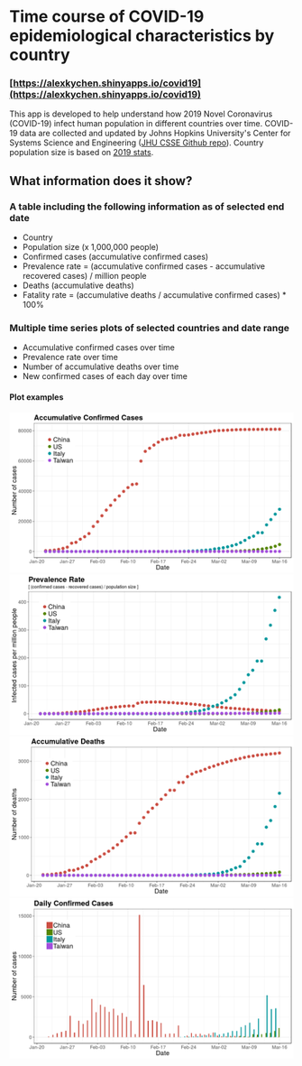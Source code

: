 # Time course of COVID-19 epidemiological characteristics by country

### [https://alexkychen.shinyapps.io/covid19](https://alexkychen.shinyapps.io/covid19)

This app is developed to help understand how 2019 Novel Coronavirus (COVID-19) infect human population in different countries over time. COVID-19 data are collected and updated by Johns Hopkins University's Center for Systems Science and Engineering ([JHU CSSE Github repo](https://github.com/CSSEGISandData/COVID-19)). Country population size is based on [2019 stats](https://worldpopulationreview.com/). 

## What information does it show?

### A table including the following information as of selected end date

- Country
- Population size (x 1,000,000 people)
- Confirmed cases (accumulative confirmed cases)
- Prevalence rate  = (accumulative confirmed cases - accumulative recovered cases) / million people 
- Deaths (accumulative deaths)
- Fatality rate = (accumulative deaths / accumulative confirmed cases) * 100%

### Multiple time series plots of selected countries and date range 

- Accumulative confirmed cases over time
- Prevalence rate over time
- Number of accumulative deaths over time
- New confirmed cases of each day over time 

#### Plot examples

![](/plots/accu_cases.png)
![](/plots/prevalence.png)
![](/plots/accu_deaths.png)
![](/plots/dailycase.png)